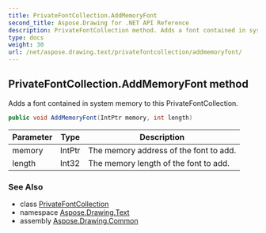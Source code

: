 ```yaml
---
title: PrivateFontCollection.AddMemoryFont
second_title: Aspose.Drawing for .NET API Reference
description: PrivateFontCollection method. Adds a font contained in system memory to this PrivateFontCollection
type: docs
weight: 30
url: /net/aspose.drawing.text/privatefontcollection/addmemoryfont/
---
```

## PrivateFontCollection.AddMemoryFont method

Adds a font contained in system memory to this PrivateFontCollection.

```csharp
public void AddMemoryFont(IntPtr memory, int length)
```

| Parameter | Type | Description |
| --- | --- | --- |
| memory | IntPtr | The memory address of the font to add. |
| length | Int32 | The memory length of the font to add. |

### See Also

* class [PrivateFontCollection](../)
* namespace [Aspose.Drawing.Text](../../privatefontcollection/)
* assembly [Aspose.Drawing.Common](../../../)



